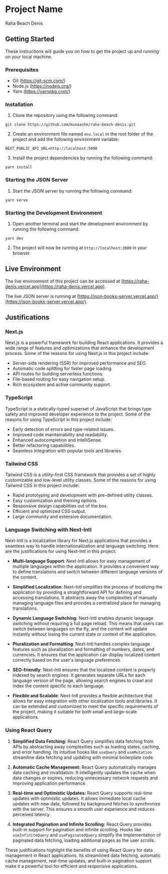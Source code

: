 # Project Name

Raha Beach Denis

## Getting Started

These instructions will guide you on how to get the project up and running on your local machine.

### Prerequisites

- Git (https://git-scm.com/)
- Node.js (https://nodejs.org/)
- Yarn (https://yarnpkg.com/)

### Installation

1. Clone the repository using the following command:

```shell
git clone https://github.com/munaashe/raha-beach-denis.git
```

2. Create an environment file named `env.local` in the root folder of the project and add the following environment variable:

```
NEXT_PUBLIC_API_URL=http://localhost:5000
```

3. Install the project dependencies by running the following command:

```shell
yarn install
```

### Starting the JSON Server

1. Start the JSON server by running the following command:

```shell
yarn serve
```

### Starting the Development Environment

1. Open another terminal and start the development environment by running the following command:

```shell
yarn dev
```

2. The project will now be running at `http://localhost:3000` in your browser.

## Live Environment

The live environment of this project can be accessed at [https://raha-denis.vercel.app](https://raha-denis.vercel.app).

The live JSON server is running at [https://json-books-server.vercel.app/](https://json-books-server.vercel.app/).

## Justifications

### Next.js

Next.js is a powerful framework for building React applications. It provides a wide range of features and optimizations that enhance the development process. Some of the reasons for using Next.js in this project include:

- Server-side rendering (SSR) for improved performance and SEO.
- Automatic code splitting for faster page loading.
- API routes for building serverless functions.
- File-based routing for easy navigation setup.
- Rich ecosystem and active community support.

### TypeScript

TypeScript is a statically-typed superset of JavaScript that brings type safety and improved developer experience to the project. Some of the reasons for using TypeScript in this project include:

- Early detection of errors and type-related issues.
- Improved code maintainability and readability.
- Enhanced autocompletion and IntelliSense.
- Better refactoring capabilities.
- Seamless integration with popular tools and libraries.

### Tailwind CSS

Tailwind CSS is a utility-first CSS framework that provides a set of highly customizable and low-level utility classes. Some of the reasons for using Tailwind CSS in this project include:

- Rapid prototyping and development with pre-defined utility classes.
- Easy customization and theming options.
- Responsive design capabilities out of the box.
- Efficient and optimized CSS output.
- Large community and extensive documentation.


### Language Switching with Next-Intl

Next-Intl is a localization library for Next.js applications that provides a seamless way to handle internationalization and language switching. Here are the justifications for using Next-Intl in this project:

- **Multi-language Support**: Next-Intl allows for easy management of multiple languages within the application. It provides a convenient way to define translations and switch between different language versions of the content.

- **Simplified Localization**: Next-Intl simplifies the process of localizing the application by providing a straightforward API for defining and accessing translations. It abstracts away the complexities of manually managing language files and provides a centralized place for managing translations.

- **Dynamic Language Switching**: Next-Intl enables dynamic language switching without requiring a full page reload. This means that users can switch between languages on the fly, and the content will update instantly without losing the current state or context of the application.

- **Pluralization and Formatting**: Next-Intl handles complex language features such as pluralization and formatting of numbers, dates, and currencies. It ensures that the application can display localized content correctly based on the user's language preferences.

- **SEO-friendly**: Next-Intl ensures that the localized content is properly indexed by search engines. It generates separate URLs for each language version of the page, allowing search engines to crawl and index the content specific to each language.

- **Flexible and Scalable**: Next-Intl provides a flexible architecture that allows for easy integration with other localization tools and libraries. It can be extended and customized to meet the specific requirements of the project, making it suitable for both small and large-scale applications.

### Using React Query

1. **Simplified Data Fetching:** React Query simplifies data fetching from APIs by abstracting away complexities such as loading states, caching, and error handling. Its intuitive hooks like `useQuery` and `useMutation` streamline data fetching and updating with minimal boilerplate code.

2. **Automatic Cache Management:** React Query automatically manages data caching and invalidation. It intelligently updates the cache when data changes or expires, reducing unnecessary network requests and improving application performance.

3. **Real-time and Optimistic Updates:** React Query supports real-time updates with optimistic updates. It allows immediate local cache updates with new data, followed by background fetches to synchronize with the server. This ensures a smooth user experience and reduces perceived latency.

4. **Integrated Pagination and Infinite Scrolling:** React Query provides built-in support for pagination and infinite scrolling. Hooks like `useInfiniteQuery` and `usePaginatedQuery` simplify the implementation of paginated data fetching, loading additional pages as the user scrolls.

These justifications highlight the benefits of using React Query for data management in React applications. Its streamlined data fetching, automatic cache management, real-time updates, and built-in pagination support make it a powerful tool for efficient and responsive applications.